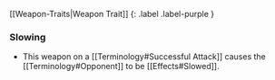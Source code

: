 
[[Weapon-Traits|Weapon Trait]]
{: .label .label-purple }

### Slowing
* This weapon on a [[Terminology#Successful Attack]] causes the [[Terminology#Opponent]] to be [[Effects#Slowed]].